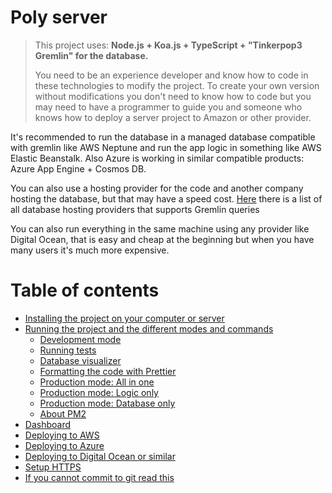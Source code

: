 # Poly server

> This project uses: **Node.js + Koa.js + TypeScript + "Tinkerpop3 Gremlin" for the database.**
>
> You need to be an experience developer and know how to code in these technologies to modify the project. To create your own version without modifications you don't need to know how to code but you may need to have a programmer to guide you and someone who knows how to deploy a server project to Amazon or other provider.

It's recommended to run the database in a managed database compatible with gremlin like AWS Neptune and run the app logic in something like AWS Elastic Beanstalk.
Also Azure is working in similar compatible products: Azure App Engine + Cosmos DB.

You can also use a hosting provider for the code and another company hosting the database, but that may have a speed cost. [Here](http://tinkerpop.apache.org/providers.html) there is a list of all database hosting providers that supports Gremlin queries

You can also run everything in the same machine using any provider like Digital Ocean, that is easy and cheap at the beginning but when you have many users it's much more expensive.

# Table of contents

<!--ts-->

-  [Installing the project on your computer or server](readme/installing.md)
-  [Running the project and the different modes and commands](readme/running.md)
   -  [Development mode](readme/running.md#development-mode)
   -  [Running tests](readme/running.md#running-tests)
   -  [Database visualizer](readme/running.md#database-visualizer-application)
   -  [Formatting the code with Prettier](readme/running.md#formatting-the-code-with-prettier)
   -  [Production mode: All in one](readme/running.md#production-mode-all-in-one)
   -  [Production mode: Logic only](readme/running.md#production-mode-logic-only-no-database)
   -  [Production mode: Database only](readme/running.md#production-mode-database-only-no-logic)
   -  [About PM2](readme/running.md#about-pm2)
-  [Dashboard](readme/dashboard.md)
-  [Deploying to AWS](readme/deploying-aws.md)
-  [Deploying to Azure](readme/deploying-azure.md)
-  [Deploying to Digital Ocean or similar](readme/deploying-do.md)
-  [Setup HTTPS](readme/setup-https.md)
-  [If you cannot commit to git read this](readme/git-hooks.md)

<!--te-->
